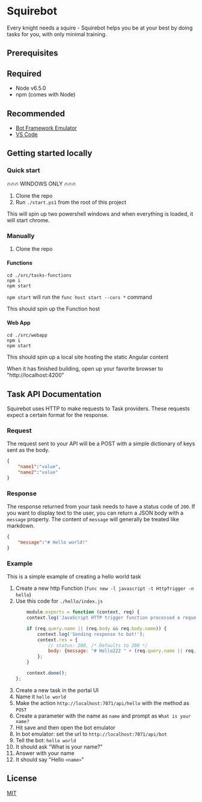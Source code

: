 # Squirebot

Every knight needs a squire - Squirebot helps you be at your best by doing tasks for you, with only minimal training.

## Prerequisites

## Required
- Node v6.5.0
- npm (comes with Node)

## Recommended
- [Bot Framework Emulator](https://github.com/Microsoft/BotFramework-Emulator/releases/tag/v3.5.31)
- [VS Code](https://code.visualstudio.com/download)

## Getting started locally

### Quick start

🔥🔥🔥 WINDOWS ONLY 🔥🔥🔥

1. Clone the repo
2. Run `./start.ps1` from the root of this project

This will spin up two powershell windows and when everything is loaded, it will start chrome.

### Manually

1. Clone the repo

#### Functions

```shell
cd ./src/tasks-functions
npm i
npm start
```

`npm start` will run the `func host start --cors *` command

This should spin up the Function host

#### Web App

```shell
cd ./src/webapp
npm i
npm start
```

This should spin up a local site hosting the static Angular content

When it has finished building, open up your favorite browser to "http://localhost:4200"

## Task API Documentation

Squirebot uses HTTP to make requests to Task providers. These requests expect a certain format for the response.

### Request

The request sent to your API will be a POST with a simple dictionary of keys sent as the body.

```json
{
    "name1":"value",
    "name2":"value"
}
```

### Response

The response returned from your task needs to have a status code of `200`. If you want to display text to the user, you can return a JSON body with a `message` property. The content of `message` will generally be treated like markdown.

```json
{
    "message":"# Hello world!"
}
```

### Example

This is a simple example of creating a hello world task

1. Create a new http Function (`func new -l javascript -t HttpTrigger -n hello`)
2. Use this code for `./hello/index.js`
    ```javascript
        module.exports = function (context, req) {
        context.log('JavaScript HTTP trigger function processed a request.');

        if (req.query.name || (req.body && req.body.name)) {
            context.log('Sending response to bot!');
            context.res = {
                // status: 200, /* Defaults to 200 */
                body: {message: "# Hello222 " + (req.query.name || req.body.name)+ "!!!!"}
            };
        }

        context.done();
    };
    ```
3. Create a new task in the portal UI
4. Name it `hello world`
5. Make the action `http://localhost:7071/api/hello` with the method as `POST`
6. Create a parameter with the name as `name` and prompt as `What is your name?`
7. Hit save and then open the bot emulator
8. In bot emulator: set the url to `http://localhost:7071/api/bot`
9. Tell the bot: `hello world`
10. It should ask "What is your name?"
11. Answer with your name
12. It should say "Hello `<name>`"

## License

[MIT](LICENSE)